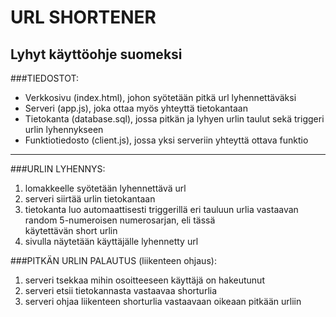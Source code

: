 # URL SHORTENER

## Lyhyt käyttöohje suomeksi

###TIEDOSTOT:
- Verkkosivu (index.html), johon syötetään pitkä url lyhennettäväksi<br>
- Serveri (app.js), joka ottaa myös yhteyttä tietokantaan<br>
- Tietokanta (database.sql), jossa pitkän ja lyhyen urlin taulut sekä triggeri urlin lyhennykseen<br>
- Funktiotiedosto (client.js), jossa yksi serveriin yhteyttä ottava funktio<br>

<hr>

###URLIN LYHENNYS: <br>
  1) lomakkeelle syötetään lyhennettävä url<br>
  2) serveri siirtää urlin tietokantaan<br>
  3) tietokanta luo automaattisesti triggerillä eri tauluun urlia vastaavan random 5-numeroisen numerosarjan, eli tässä   
  käytettävän short urlin<br>
  4) sivulla näytetään käyttäjälle lyhennetty url<br>

###PITKÄN URLIN PALAUTUS (liikenteen ohjaus): <br>
  1) serveri tsekkaa mihin osoitteeseen käyttäjä on hakeutunut<br>
  2) serveri etsii tietokannasta vastaavaa shorturlia<br>
  3) serveri ohjaa liikenteen shorturlia vastaavaan oikeaan pitkään urliin<br>

